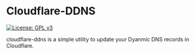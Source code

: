 # Cloudflare-DDNS

[![License: GPL v3](https://img.shields.io/badge/License-GPLv3-blue.svg)](https://www.gnu.org/licenses/gpl-3.0)

cloudflare-ddns is a simple utility to update your Dyanmic DNS records in Cloudflare.
